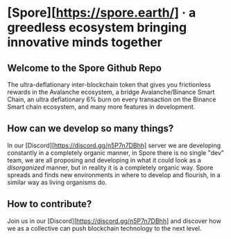 # [Spore][https://spore.earth/] &middot; a greedless ecosystem bringing innovative minds together

## Welcome to the Spore Github Repo

The ultra-deflationary inter-blockchain token that gives you frictionless rewards in the Avalanche ecosystem, a bridge Avalanche/Binance Smart Chain, an ultra deflationary 6% burn on every transaction on the Binance Smart chain ecosystem, and many more features in development.

## How can we develop so many things?

In our [Discord][https://discord.gg/n5P7n7DBhh] server we are developing constantly in a completely organic manner, in Spore there is no single "dev" team, we are all proposing and developing in what it could look as a *disorganized* manner, but in reality it is a completely organic way. Spore spreads and finds new environments in where to develop and flourish, in a similar way as living organisms do.

## How to contribute?

Join us in our [Discord][https://discord.gg/n5P7n7DBhh] and discover how we as a collective can push blockchain technology to the next level.

[Discord]: https://discord.gg/n5P7n7DBhh
[Spore]: https://spore.earth
